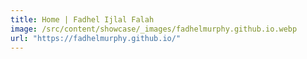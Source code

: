 ```yaml
---
title: Home | Fadhel Ijlal Falah
image: /src/content/showcase/_images/fadhelmurphy.github.io.webp
url: "https://fadhelmurphy.github.io/"
---
```

